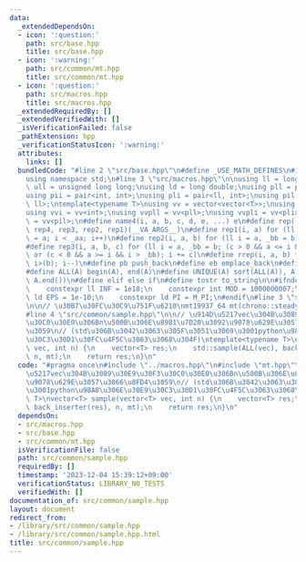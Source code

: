```yaml
---
data:
  _extendedDependsOn:
  - icon: ':question:'
    path: src/base.hpp
    title: src/base.hpp
  - icon: ':warning:'
    path: src/common/mt.hpp
    title: src/common/mt.hpp
  - icon: ':question:'
    path: src/macros.hpp
    title: src/macros.hpp
  _extendedRequiredBy: []
  _extendedVerifiedWith: []
  _isVerificationFailed: false
  _pathExtension: hpp
  _verificationStatusIcon: ':warning:'
  attributes:
    links: []
  bundledCode: "#line 2 \"src/base.hpp\"\n#define _USE_MATH_DEFINES\n#include <bits/stdc++.h>\n\
    using namespace std;\n#line 3 \"src/macros.hpp\"\n\nusing ll = long long;\nusing\
    \ ull = unsigned long long;\nusing ld = long double;\nusing pll = pair<ll, ll>;\n\
    using pii = pair<int, int>;\nusing pli = pair<ll, int>;\nusing pil = pair<int,\
    \ ll>;\ntemplate<typename T>\nusing vv = vector<vector<T>>;\nusing vvl = vv<ll>;\n\
    using vvi = vv<int>;\nusing vvpll = vv<pll>;\nusing vvpli = vv<pli>;\nusing vvpil\
    \ = vv<pil>;\n#define name4(i, a, b, c, d, e, ...) e\n#define rep(...) name4(__VA_ARGS__,\
    \ rep4, rep3, rep2, rep1)(__VA_ARGS__)\n#define rep1(i, a) for (ll i = 0, _aa\
    \ = a; i < _aa; i++)\n#define rep2(i, a, b) for (ll i = a, _bb = b; i < _bb; i++)\n\
    #define rep3(i, a, b, c) for (ll i = a, _bb = b; (c > 0 && a <= i && i < _bb)\
    \ or (c < 0 && a >= i && i > _bb); i += c)\n#define rrep(i, a, b) for (ll i=(a);\
    \ i>(b); i--)\n#define pb push_back\n#define eb emplace_back\n#define mkp make_pair\n\
    #define ALL(A) begin(A), end(A)\n#define UNIQUE(A) sort(ALL(A)), A.erase(unique(ALL(A)),\
    \ A.end())\n#define elif else if\n#define tostr to_string\n\n#ifndef CONSTANTS\n\
    \    constexpr ll INF = 1e18;\n    constexpr int MOD = 1000000007;\n    constexpr\
    \ ld EPS = 1e-10;\n    constexpr ld PI = M_PI;\n#endif\n#line 3 \"src/common/mt.hpp\"\
    \n\n// \u30B7\u30FC\u30C9\u751F\u6210\nmt19937_64 mt(chrono::steady_clock::now().time_since_epoch().count());\n\
    #line 4 \"src/common/sample.hpp\"\n\n// \u914D\u5217vec\u304B\u3089\u30E9\u30F3\
    \u30C0\u30E0\u306Bn\u500B\u306E\u8981\u7D20\u3092\u9078\u629E\u3057\u3066\u8FD4\
    \u3059\n// (std\u306B\u3042\u3063\u305F\u3051\u3069\u3001python\u98A8\u306E\u30E9\
    \u30C3\u30D1\u30FC\u4F5C\u3063\u3068\u304F)\ntemplate<typename T>\nvector<T> sample(vector<T>\
    \ vec, int n) {\n    vector<T> res;\n    std::sample(ALL(vec), back_inserter(res),\
    \ n, mt);\n    return res;\n}\n"
  code: "#pragma once\n#include \"../macros.hpp\"\n#include \"mt.hpp\"\n\n// \u914D\
    \u5217vec\u304B\u3089\u30E9\u30F3\u30C0\u30E0\u306Bn\u500B\u306E\u8981\u7D20\u3092\
    \u9078\u629E\u3057\u3066\u8FD4\u3059\n// (std\u306B\u3042\u3063\u305F\u3051\u3069\
    \u3001python\u98A8\u306E\u30E9\u30C3\u30D1\u30FC\u4F5C\u3063\u3068\u304F)\ntemplate<typename\
    \ T>\nvector<T> sample(vector<T> vec, int n) {\n    vector<T> res;\n    std::sample(ALL(vec),\
    \ back_inserter(res), n, mt);\n    return res;\n}\n"
  dependsOn:
  - src/macros.hpp
  - src/base.hpp
  - src/common/mt.hpp
  isVerificationFile: false
  path: src/common/sample.hpp
  requiredBy: []
  timestamp: '2023-12-04 15:39:12+09:00'
  verificationStatus: LIBRARY_NO_TESTS
  verifiedWith: []
documentation_of: src/common/sample.hpp
layout: document
redirect_from:
- /library/src/common/sample.hpp
- /library/src/common/sample.hpp.html
title: src/common/sample.hpp
---
```

